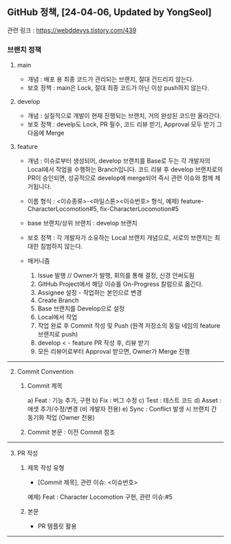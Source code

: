 ## GitHub 정책, [24-04-06, Updated by YongSeol]

관련 링크 : https://webddevys.tistory.com/439

### 브랜치 정책

1. main 

	- 개념 : 배포 용 최종 코드가 관리되는 브랜치, 절대 건드리지 않는다.
	- 보호 정책 : main은 Lock, 절대 최종 코드가 아닌 이상 push하지 않는다.

2. develop 

	- 개념 : 실질적으로 개발이 현재 진행되는 브랜치, 거의 완성된 코드만 올라간다.
	- 보호 정책 : develp도 Lock, PR 필수, 코드 리뷰 받기, Approval 모두 받기 그 다음에 Merge

3. feature

	- 개념 : 이슈로부터 생성되어, develop 브랜치를 Base로 두는 각 개발자의 Local에서 작업을 수행하는 Branch입니다. 코드 리뷰 후 develop 브랜치로의 PR이 승인되면, 성공적으로 develop에 merge되어 즉시 관련 이슈와 함께 제거됩니다.
	- 이름 형식 : <이슈종류>-<마일스톤><이슈번호> 형식, 예제) feature-CharacterLocomotion#5, fix-CharacterLocomotion#5
	- base 브랜치/상위 브랜치 : develop 브랜치
	- 보호 정책 : 각 개발자가 소유하는 Local 브랜치 개념으로, 서로의 브랜치는 최대한 침범하지 않는다. 
	- 매커니즘
		
  		1. Issue 발행 // Owner가 발행, 회의를 통해 결정, 신경 안써도됨
		2. GitHub Project에서 해당 이슈를 On-Progress 칼럼으로 옮긴다.
		3. Assignee 설정 - 작업하는 본인으로 변경
		3. Create Branch 
		4. Base 브랜치를 Develop으로 설정 
		5. Local에서 작업
		6. 작업 완료 후 Commit 작성 및 Push (원격 저장소의 동일 네임의 feature 브랜치로 push)
		7. develop < - feature PR 작성 후, 리뷰 받기
		8. 모든 리뷰어로부터 Approval 받으면, Owner가 Merge 진행

************************************************************************************************************************************************************************

2. Commit Convention

	1. Commit 제목
		
		a) Feat : 기능 추가, 구현
		b) Fix : 버그 수정 
		c) Test : 테스트 코드
		d) Asset : 애셋 추가/수정/변경 (비 개발자 전용)
		e) Sync : Conflict 발생 시 브랜치 간 동기화 작업 (Owner 전용)

	2. Commit 본문 : 이전 Commit 참조

************************************************************************************************************************************************************************

3. PR 작성

	1. 제목 작성 유형

		- [Commit 제목], 관련 이슈: <이슈번호>

		예제) Feat : Character Locomotion 구현, 관련 이슈:#5

	2. 본문

		- PR 템플릿 활용

************************************************************************************************************************************************************************



